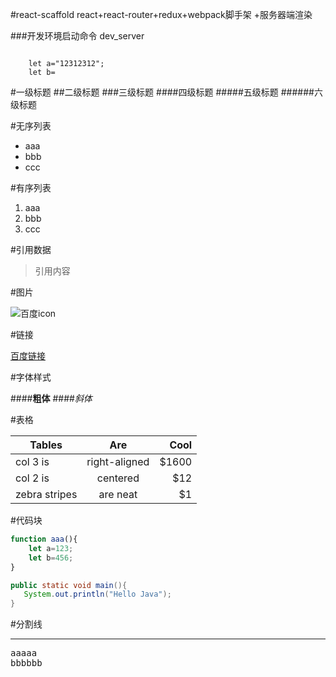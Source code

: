 #react-scaffold
react+react-router+redux+webpack脚手架 +服务器端渲染

###开发环境启动命令 dev_server

<code>
    let a="12312312";
    let b=
</code>


#一级标题
##二级标题
###三级标题
####四级标题
#####五级标题
######六级标题

#无序列表
* aaa
* bbb
* ccc

#有序列表
1. aaa
2. bbb
3. ccc

#引用数据

> 引用内容

#图片

![百度icon](http://imgsrc.baidu.com/imgad/pic/item/caef76094b36acaf0accebde76d98d1001e99ce7.jpg)

#链接

[百度链接](http://www.baidu.com)

#字体样式

####**粗体**
####*斜体*

#表格

| Tables        | Are           | Cool  |
| ------------- |:-------------:| -----:|
| col 3 is      | right-aligned | $1600 |
| col 2 is      | centered      |   $12 |
| zebra stripes | are neat      |    $1 |

#代码块
```js
function aaa(){
    let a=123;
    let b=456;
}
```
```Java
public static void main(){
   System.out.println("Hello Java");
}
```

#分割线
***
<pre>
aaaaa
bbbbbb
</pre>
    


